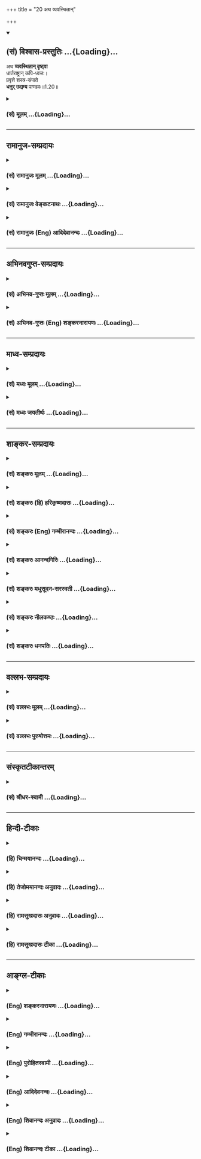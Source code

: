 +++
title = "20 अथ व्यवस्थितान्"

+++
<div class="js_include" newlevelforh1="2" title="(सं) विश्वास-प्रस्तुतिः" unfilled url="/mahAbhAratam/shlokashaH/06-bhIShma-parva/03-bhagavad-gItA-parva/saMskRtam/vishvAsa-prastutiH/01_arjuna-viShAda-yogaH/20_atha_vyavasthitAn.md">
<details open><summary><h2>(सं) विश्वास-प्रस्तुतिः ...{Loading}...</h2></summary>

अथ **व्यवस्थितान् दृष्ट्वा**  
धार्तराष्ट्रान् कपि-ध्वजः।  
प्रवृत्ते शस्त्र-संपाते  
**धनुर् उद्यम्य** पाण्डवः॥1.20॥
</details>
</div>
<div class="js_include collapsed" newlevelforh1="3" title="(सं) मूलम्" unfilled url="/mahAbhAratam/shlokashaH/06-bhIShma-parva/03-bhagavad-gItA-parva/saMskRtam/mUlam/01_arjuna-viShAda-yogaH/20_atha_vyavasthitAn.md">
<details><summary><h3>(सं) मूलम् ...{Loading}...</h3></summary>

अथ व्यवस्थितान् दृष्ट्वा धार्तराष्ट्रान्कपिध्वजः।  
प्रवृत्ते शस्त्रसंपाते धनुरुद्यम्य पाण्डवः।।1.20।।
</details>
</div>


_________________
## रामानुज-सम्प्रदायः
<div class="js_include collapsed" newlevelforh1="3" title="(सं) रामानुजः मूलम्" unfilled url="/mahAbhAratam/shlokashaH/06-bhIShma-parva/03-bhagavad-gItA-parva/saMskRtam/rAmAnujaH/mUlam/01_arjuna-viShAda-yogaH/20_atha_vyavasthitAn.md">
<details><summary><h3>(सं) रामानुजः मूलम् ...{Loading}...</h3></summary>

२५-तमस्य टीका दृश्या।

</details>
</div>
<div class="js_include collapsed" newlevelforh1="3" title="(सं) रामानुजः वेङ्कटनाथः" unfilled url="/mahAbhAratam/shlokashaH/06-bhIShma-parva/03-bhagavad-gItA-parva/saMskRtam/rAmAnujaH/venkaTanAthaH/01_arjuna-viShAda-yogaH/20_atha_vyavasthitAn.md">
<details><summary><h3>(सं) रामानुजः वेङ्कटनाथः ...{Loading}...</h3></summary>

  
  
।।1.20।। अथ व्यवस्थितान् इत्यादेःकुरून् 1।25 इत्यन्तस्यार्थमाह
अथेत्यादिना इति चावोचदित्यन्तेन। तत्र वाक्यत्रये प्रथमेन
वाक्येनप्रियचिकीर्षवः इत्यन्तस्यार्थ उच्यते। व्यवस्थितान् इत्यत्र
विशब्दसूचितविशेषव्यक्तयेयुयुत्सूनित्युक्तम्योद्धुकामानवस्थितान् इति
ह्यनन्तरमप्युच्यते। कपिध्वजः इत्यत्र कपित्वमात्रप्रतिपन्नलाघवं निवारयितुं
सौगन्धिकयात्रायां हनुमद्दत्तं वरम् स्वरूपसन्दर्शनमात्रेण रक्षसामिव
परेषां संक्षोभं च सूचयितुंलङ्कादहनवानरध्वज इत्युक्तम्।
अप्रच्युतस्वभावत्वप्रतिपादकाच्युतपदाभिप्रेतव्यञ्जनायज्ञानेत्यादिकम्।
हृषीकेशपदव्याख्यापरावरेत्यादि। यद्वा सृष्ट्यादिकं वीर्यादिकं तदुपलक्षितं
ज्ञानादिकमपि हृषीकेशशब्दार्थ एव। यथोक्तमहिर्बुध्न्यसंहितायाम् क्रीडया
हृष्यति व्यक्तमीशः सन् सृष्टिरूपया। हृषीकेशत्वमीशत्वं देवत्वं चास्य
तत्स्फुटम्।। अविकारितया जुष्टो हृषीको वीर्यरूपया। ईशः स्वातन्त्र्ययोगेन
नित्यं सृष्ट्यादिकर्मणि।। ऐश्वर्यवीर्यरूपत्वं हृषीकेशत्वमुच्यते इति।
आश्रितान् न च्यावयति अतश्च च्युतोऽस्य नास्तीत्यच्युतशब्दस्य
काचिन्निरुक्तिः तां दर्शयति
आश्रितवात्सल्येत्यादिना। स्वसारथ्येऽवस्थितमिति हृषीकेशतया सर्वेषां
करणानां सर्वप्रकारनियमने स्थितस्य रथयुग्यमात्रनियमनं कियदिति
भावः। निरीक्षे इत्यत्रोपसर्गार्थः यथावदिति दर्शितः। यावच्छब्दोऽत्र
साकल्यवाची निरीक्षणकालावधिवाची वायावत्पुरानिपातयोर्लट् अष्टा.3।3।4 इति
निरीक्षणस्य भविष्यत्वद्योतको वा। यैः सह मया योद्धव्यं तान्निरीक्षे
इत्यत्र मया सह यैर्योद्धव्यं तानवेक्ष इति नोक्तम् अतःयोत्स्यमानान् इति
श्लोकस्योत्थानन्धार्तराष्ट्रस्य दुर्बुद्धेः इति दुर्योधनादिदोष
प्रख्यापनतात्पर्याच्च न पौनरुक्त्यम्। यद्वासेनयोरुभयोर्मध्ये इति
पूर्वोक्तत्वात्सेनयोरुभयोरपि स्थितानपश्यत् 1।26 इति वक्ष्यमाणत्वाच्च
स्वसेनास्थितस्वसहायविषयः पूर्वश्लोकः तत्र कैर्मया सह स्थित्वा
परैर्योद्धव्यमित्यर्थः। उत्तरस्तु श्लोकः
प्रतिसैन्यस्थितधार्तराष्ट्रसहायविषय इति व्यक्त एव। प्रागेव तेषां
विदितत्वेऽपि  
  
  
  

</details>
</div>
<div class="js_include collapsed" newlevelforh1="3" title="(सं) रामानुजः (Eng) आदिदेवानन्दः" unfilled url="/mahAbhAratam/shlokashaH/06-bhIShma-parva/03-bhagavad-gItA-parva/saMskRtam/rAmAnujaH/english/AdidevAnandaH/01_arjuna-viShAda-yogaH/20_atha_vyavasthitAn.md">
<details><summary><h3>(सं) रामानुजः (Eng) आदिदेवानन्दः ...{Loading}...</h3></summary>

1.20 - 1.25 Arjuna said - Sanjaya said Thus, directed by him, Sri Krsna did immediately as He had been directed, while Bhisma, Drona and others and all the kings were looking on. Such is the prospect of victory for your men.

</details>
</div>


_________________
## अभिनवगुप्त-सम्प्रदायः
<div class="js_include collapsed" newlevelforh1="3" title="(सं) अभिनव-गुप्तः मूलम्" unfilled url="/mahAbhAratam/shlokashaH/06-bhIShma-parva/03-bhagavad-gItA-parva/saMskRtam/abhinava-guptaH/mUlam/01_arjuna-viShAda-yogaH/20_atha_vyavasthitAn.md">
<details><summary><h3>(सं) अभिनव-गुप्तः मूलम् ...{Loading}...</h3></summary>

।।1.20।। No commentary.  
  

</details>
</div>
<div class="js_include collapsed" newlevelforh1="3" title="(सं) अभिनव-गुप्तः (Eng) शङ्करनारायणः" unfilled url="/mahAbhAratam/shlokashaH/06-bhIShma-parva/03-bhagavad-gItA-parva/saMskRtam/abhinava-guptaH/english/shankaranArAyaNaH/01_arjuna-viShAda-yogaH/20_atha_vyavasthitAn.md">
<details><summary><h3>(सं) अभिनव-गुप्तः (Eng) शङ्करनारायणः ...{Loading}...</h3></summary>

1.12 1.29 Sri Abhinavgupta did not comment upon this sloka.

</details>
</div>


_________________
## माध्व-सम्प्रदायः
<div class="js_include collapsed" newlevelforh1="3" title="(सं) मध्वः मूलम्" unfilled url="/mahAbhAratam/shlokashaH/06-bhIShma-parva/03-bhagavad-gItA-parva/saMskRtam/madhvaH/mUlam/01_arjuna-viShAda-yogaH/20_atha_vyavasthitAn.md">
<details><summary><h3>(सं) मध्वः मूलम् ...{Loading}...</h3></summary>

  
  
।।1.20।। Sri Madhvacharya did not comment on this sloka. The commentary
starts from 2.11.  
  

</details>
</div>
<div class="js_include collapsed" newlevelforh1="3" title="(सं) मध्वः जयतीर्थः" unfilled url="/mahAbhAratam/shlokashaH/06-bhIShma-parva/03-bhagavad-gItA-parva/saMskRtam/madhvaH/jayatIrthaH/01_arjuna-viShAda-yogaH/20_atha_vyavasthitAn.md">
<details><summary><h3>(सं) मध्वः जयतीर्थः ...{Loading}...</h3></summary>

  
  
।।1.20।। Sri Jayatirtha did not comment on this sloka. The commentary
starts from 2.11.  
  

</details>
</div>


_________________
## शाङ्कर-सम्प्रदायः
<div class="js_include collapsed" newlevelforh1="3" title="(सं) शङ्करः मूलम्" unfilled url="/mahAbhAratam/shlokashaH/06-bhIShma-parva/03-bhagavad-gItA-parva/saMskRtam/shankaraH/mUlam/01_arjuna-viShAda-yogaH/20_atha_vyavasthitAn.md">
<details><summary><h3>(सं) शङ्करः मूलम् ...{Loading}...</h3></summary>

1.20 Sri Sankaracharya did not comment on this sloka. The commentary
starts from 2.10.  
  

</details>
</div>
<div class="js_include collapsed" newlevelforh1="3" title="(सं) शङ्करः (हि) हरिकृष्णदासः" unfilled url="/mahAbhAratam/shlokashaH/06-bhIShma-parva/03-bhagavad-gItA-parva/saMskRtam/shankaraH/hindI/harikRShNadAsaH/01_arjuna-viShAda-yogaH/20_atha_vyavasthitAn.md">
<details><summary><h3>(सं) शङ्करः (हि) हरिकृष्णदासः ...{Loading}...</h3></summary>

।।1.20।। Sri Sankaracharya did not comment on this sloka.  
  

</details>
</div>
<div class="js_include collapsed" newlevelforh1="3" title="(सं) शङ्करः (Eng) गम्भीरानन्दः" unfilled url="/mahAbhAratam/shlokashaH/06-bhIShma-parva/03-bhagavad-gItA-parva/saMskRtam/shankaraH/english/gambhIrAnandaH/01_arjuna-viShAda-yogaH/20_atha_vyavasthitAn.md">
<details><summary><h3>(सं) शङ्करः (Eng) गम्भीरानन्दः ...{Loading}...</h3></summary>

1.20 Sri Sankaracharya did not comment on this sloka. The commentary
starts from 2.10.

</details>
</div>
<div class="js_include collapsed" newlevelforh1="3" title="(सं) शङ्करः आनन्दगिरिः" unfilled url="/mahAbhAratam/shlokashaH/06-bhIShma-parva/03-bhagavad-gItA-parva/saMskRtam/shankaraH/AnandagiriH/01_arjuna-viShAda-yogaH/20_atha_vyavasthitAn.md">
<details><summary><h3>(सं) शङ्करः आनन्दगिरिः ...{Loading}...</h3></summary>

।।1.20।। दुर्योधनादीनां धार्तराष्ट्राणामेवं भयप्राप्तिं प्रदर्श्य
पार्थादीनां पाण्डवानां तद्वैपरीत्यमिदानीमुदाहरति **अथेत्यादिना।**
भीतिप्रत्युपस्थितेरनन्तरं पलायने प्राप्तेऽपि
वैपरीत्याद्व्यवस्थितानप्रचलितानेव परान्प्रत्यक्षेणोपलभ्य हनूमन्तं
वानरवरं ध्वजलक्षणत्वेनादायावस्थितोऽर्जुनो भगवन्तमाहेति संबन्धः।
किमाहेत्यपेक्षायामिदं वक्ष्यमाणं हेतुमद्वचनमित्याह वाक्यमिदमिति।
कस्यामवस्थायामिदमुक्तवानिति तत्राह **प्रवृत्त इति।**
शस्त्राणामिषुप्रासप्रभृतीनां संपातः समुदायस्तस्मिन्प्रवृत्ते।
प्रयोगाभिमुखे सतीति यावत्। किं कृत्वा भगवन्तं प्रत्युक्तवानिति तदाह
**धनुरिति।** महीपतिशब्देन राजा प्रज्ञाचक्षुः संजयेन संबोध्यते।  

</details>
</div>
<div class="js_include collapsed" newlevelforh1="3" title="(सं) शङ्करः मधुसूदन-सरस्वती" unfilled url="/mahAbhAratam/shlokashaH/06-bhIShma-parva/03-bhagavad-gItA-parva/saMskRtam/shankaraH/madhusUdana-sarasvatI/01_arjuna-viShAda-yogaH/20_atha_vyavasthitAn.md">
<details><summary><h3>(सं) शङ्करः मधुसूदन-सरस्वती ...{Loading}...</h3></summary>

।।1.20।। धार्तराष्ट्राणां भयप्राप्तिं प्रदर्श्य पाण्डवानां
तद्वैपरीत्यमुदाहरति अथेत्यादिना। भीतिप्रत्युपस्थितेरनन्तरं पलायने
प्राप्तेऽपि तद्विरुद्धतया युद्धोद्योगेनावस्थितानेव
परान्प्रत्यक्षेणोपलभ्य तदा शस्त्रसंपाते प्रवर्तमाने सति। वर्तमाने क्तः।
कपिध्वजः पाण्डवो हनूमता महावीरेण ध्वजरूपतयानुगृहीतोऽर्जुनः सर्वथा
भयशून्यत्वेन युद्धाय गाण्डीवं धनुरुद्यम्य हृषीकेशमिन्द्रियप्रवर्तकत्वेन
सर्वान्तःकरणवृत्तिज्ञं श्रीकृष्णमिदं वक्ष्यमाणं वाक्यमाहोक्तवान्
नत्वविमृश्यकारितया स्वयमेव यत्किंचित्कृतवानीति परेषां विमृश्यकारित्वेन
नीतिधर्मयोः कौशलं वदन्नविमृश्यकारितया परेषां राज्यं गृहीतवानसीति
नीतिधर्मयोरभावत्तव जयो नास्तीति महीपते इति संबोधनेन सूचयति।
तदेवार्जुनवाक्यमवतारयति सेनयोरुभयोः स्वपक्षप्रतिपक्षभूतयोः
संनिहितयोर्मध्ये मम रथं स्थापय स्थिरीकुर्विति सर्वेश्वरो
नियुज्यतेऽर्जुनेन। किं हि भक्तानामशक्यं यद्भगवानपि तन्नियोगमनुतिष्ठतीति
ध्रुवो जयः पाण्डवानामिति। नन्वेवं रथं स्थापयन्तं मामेते शत्रवो
रथाञ्च्यावयिष्यन्तीति भगवदाशङ्कामाशङ्क्याह अच्युतेति।
देशकालवस्तुष्वच्युतं त्वां को वा च्यावयितुमर्हतीति भावः। एतेन सर्वदा
निर्विकारत्वेन नियोगनिमित्तः कोपोऽपि परिहृतः।  
  

</details>
</div>
<div class="js_include collapsed" newlevelforh1="3" title="(सं) शङ्करः नीलकण्ठः" unfilled url="/mahAbhAratam/shlokashaH/06-bhIShma-parva/03-bhagavad-gItA-parva/saMskRtam/shankaraH/nIlakaNThaH/01_arjuna-viShAda-yogaH/20_atha_vyavasthitAn.md">
<details><summary><h3>(सं) शङ्करः नीलकण्ठः ...{Loading}...</h3></summary>

।।1.20।। व्यवस्थितान् भयोद्विग्नतया वैषम्येणावस्थितान्।
कपिध्वजपाण्डवपदाभ्यां भीषणध्वजत्वं शौर्यं च प्रदृश्यते।  
  

</details>
</div>
<div class="js_include collapsed" newlevelforh1="3" title="(सं) शङ्करः धनपतिः" unfilled url="/mahAbhAratam/shlokashaH/06-bhIShma-parva/03-bhagavad-gItA-parva/saMskRtam/shankaraH/dhanapatiH/01_arjuna-viShAda-yogaH/20_atha_vyavasthitAn.md">
<details><summary><h3>(सं) शङ्करः धनपतिः ...{Loading}...</h3></summary>

।।1.20।। अथ तुमुलशब्देन व्यथाप्राप्त्यनन्तरमपि व्यवस्थितान्नतु
पलायितान्धृतराष्ट्रसंबन्धिनो दृष्ट्वा प्रत्यक्षेणोपलभ्य प्रवृत्ते
शस्त्रसंपाते शस्त्राणां संपातः समुदायः तस्मिन्प्रवृत्ते प्रयोगाभिमुखे
सति पाण्डवो धनुरुद्यम्य गाणडीवं धनुरुद्यतं कृत्वा हृषीकेशमुवाचेत्यन्वयः।
पाण्डोरतिवीरस्य महीपतेः पुत्रत्वात्स्वयमतिशूरः कपिर्वानरो हनूमान
सीतात्मिकां लक्ष्मीं भगवते रामचन्द्राय प्रापयिता। शत्रुपराजयं संपाद्य
पाण्डवेभ्यो राज्यलक्ष्मीप्रदानाय यस्य ध्वजे स्थित इति भावः।  

</details>
</div>


_________________
## वल्लभ-सम्प्रदायः
<div class="js_include collapsed" newlevelforh1="3" title="(सं) वल्लभः मूलम्" unfilled url="/mahAbhAratam/shlokashaH/06-bhIShma-parva/03-bhagavad-gItA-parva/saMskRtam/vallabhaH/mUlam/01_arjuna-viShAda-yogaH/20_atha_vyavasthitAn.md">
<details><summary><h3>(सं) वल्लभः मूलम् ...{Loading}...</h3></summary>

।।1.20 1.23।। अथ व्यवस्थितान् इत्यारभ्यभीष्मद्रोणप्रमुखतः 125 इत्यन्तम्।
अथ युयुत्सूनवस्थितान् धार्तराष्ट्रान् वीक्ष्य कपिध्वजः स्वाश्रितजनपोषकं
स्वसारथ्ये स्थितं हृषीकेशं जगाद यावदेतान् निरीक्षेऽहं तावत् उभयोः
सेनयोर्मध्ये मम रथं स्थापयेति।  

</details>
</div>
<div class="js_include collapsed" newlevelforh1="3" title="(सं) वल्लभः पुरुषोत्तमः" unfilled url="/mahAbhAratam/shlokashaH/06-bhIShma-parva/03-bhagavad-gItA-parva/saMskRtam/vallabhaH/puruShottamaH/01_arjuna-viShAda-yogaH/20_atha_vyavasthitAn.md">
<details><summary><h3>(सं) वल्लभः पुरुषोत्तमः ...{Loading}...</h3></summary>

  
  
।।1.20।। एवं कृष्णार्जुनसमागमनार्थं सेनाद्वयेऽपि युद्धोत्सवमुक्त्वा
प्रेरितकृष्णार्जुनयन्त्रणेन युद्धमध्ये प्रवृत्तस्य बन्धुनाशदर्शनेन
वैराग्यं वक्तुमर्जुनस्य सहेतुकं कृष्णप्रेरणमाह अथेति चतुर्भिः। तत्र
प्रेरणे प्रथमं हेतुदर्शनमाह। अथ भिन्नक्रमेण भयाभावेन धार्तराष्ट्रान्
व्यवस्थितान् विशेषेण अवगता स्थितिर्येषां तादृशान् दृष्ट्वा
कपिध्वजोऽर्जुनः कपिध्वज इति शस्त्रलाघवं सूचितम् शस्त्रसम्पाते प्रवृत्ते
सति धनुरुद्यम्य पाण्डवः पाण्डोः पुत्रः स्वराज्याप्तिकाम्यया हृषीकेशं
तथैवेन्द्रियप्रेरकं तदा तत्समये इदं वाक्यं वक्ष्यमाणमाह। महीपत इति
सम्बोधनं राज्ञां तथैव धर्म इति ज्ञापनार्थम्। तद्वाक्यान्येवाह
सेनयोरित्यादिना। हे अच्युत उभयोः सेनयोर्मध्ये रथं स्थापय।  
  
  

</details>
</div>


_________________
## संस्कृतटीकान्तरम्
<div class="js_include collapsed" newlevelforh1="3" title="(सं) श्रीधर-स्वामी" unfilled url="/mahAbhAratam/shlokashaH/06-bhIShma-parva/03-bhagavad-gItA-parva/saMskRtam/shrIdhara-svAmI/01_arjuna-viShAda-yogaH/20_atha_vyavasthitAn.md">
<details><summary><h3>(सं) श्रीधर-स्वामी ...{Loading}...</h3></summary>

**।।1.20।।** तस्मिन्समये श्रीकृष्णमर्जुनो विज्ञापयामासेत्याह
**अथेति** चतुर्भिः। व्यवस्थितान्युद्धोद्योगेन स्थितान्।
कपिध्वजोऽर्जुनः।  
  

</details>
</div>


_________________
## हिन्दी-टीकाः
<div class="js_include collapsed" newlevelforh1="3" title="(हि) चिन्मयानन्दः" unfilled url="/mahAbhAratam/shlokashaH/06-bhIShma-parva/03-bhagavad-gItA-parva/hindI/chinmayAnandaH/01_arjuna-viShAda-yogaH/20_atha_vyavasthitAn.md">
<details><summary><h3>(हि) चिन्मयानन्दः ...{Loading}...</h3></summary>

।।1.20।। इन डेढ़ श्लोकों में महाभारत युद्ध के नायक अर्जुन का
युद्धक्षेत्र में प्रवेशवर्णन मिलता है। उसके प्रवेश का ठीक समय और ढंग भी
इसमें अंकित किया गया है। अभी बाण युद्ध प्रारम्भ नहीं हुआ था किन्तु वह
क्षण दूर भी नहीं था। युद्ध का वह सर्वाधिक तनावपूर्ण क्षण था। संकट अपने
चरम बिन्दु पर पहुँच गया था। ऐसे समय कपिध्वज अर्जुन ने भगवान् श्रीकृष्ण
से अपने रथ को उभय पक्ष के मध्य ले चलने का अनुरोध किया।  
  
प्राचीनकाल में युद्धभूमि पर प्रत्येक श्रेष्ठ योद्धा का अपना एक विशेष
सुप्रसिद्ध चिह्नांकित ध्वज होता था। पताका को पहराते समय रथ में बैठेे रथी
को शत्रु की पहचान होती थी। उस समय के नियमानुसार एक साधारण सैनिक सेनानायक
पर बाण नहीं चला सकता था। प्रत्येक योद्धा अपने समकक्ष योद्धा के साथ ही
युद्ध करता था। विशिष्ट चिह्न द्वारा किसी व्यक्ति को पहचानने की प्रथा आज
भी युद्ध क्षेत्र में प्रचलित है। किसी उच्च अधिकारी के वाहन और गणवेश पर
उसके परिचायक विशेष चिह्न अंकित होते हैं। अर्जुन के ध्वज का प्रतीक चिह्न
कपि था।  
संजय द्वारा किये गये वर्णन से प्रतीत होता है कि अर्जुन धर्मयुद्ध को
प्रारम्भ करने के लिये अधीर हो रहा था। उसने अपना धनुष उठा लिया था जिससे
उसकी युद्धतत्परता का संकेत मिलता है।  

</details>
</div>
<div class="js_include collapsed" newlevelforh1="3" title="(हि) तेजोमयानन्दः अनुवादः" unfilled url="/mahAbhAratam/shlokashaH/06-bhIShma-parva/03-bhagavad-gItA-parva/hindI/tejomayAnandaH/anuvAdaH/01_arjuna-viShAda-yogaH/20_atha_vyavasthitAn.md">
<details><summary><h3>(हि) तेजोमयानन्दः अनुवादः ...{Loading}...</h3></summary>

।।1.20।। हे महीपते ! इस प्रकार जब युद्ध प्रारम्भ होने वाला ही था कि
कपिध्वज अर्जुन ने धृतराष्ट्र के पुत्रों को स्थित देखकर धनुष उठाकर भगवान्
हृषीकेश से ये शब्द कहे।

</details>
</div>
<div class="js_include collapsed" newlevelforh1="3" title="(हि) रामसुखदासः अनुवादः" unfilled url="/mahAbhAratam/shlokashaH/06-bhIShma-parva/03-bhagavad-gItA-parva/hindI/rAmasukhadAsaH/anuvAdaH/01_arjuna-viShAda-yogaH/20_atha_vyavasthitAn.md">
<details><summary><h3>(हि) रामसुखदासः अनुवादः ...{Loading}...</h3></summary>

।।1.20।। हे महीपते! धृतराष्ट्र! अब शस्त्रों के चलने की तैयारी हो ही रही
थी कि उस समय अन्यायपूर्वक राज्य को धारण करनेवाले राजाओं और उनके साथियों
को व्यवस्थितरूप से सामने खड़े हुए देखकर कपिध्वज पाण्डुपुत्र अर्जुन ने
अपना गाण्डीव धनुष उठा लिया और अन्तर्यामी भगवान् श्रीकृष्ण से ये वचन
बोले।

</details>
</div>
<div class="js_include collapsed" newlevelforh1="3" title="(हि) रामसुखदासः टीका" unfilled url="/mahAbhAratam/shlokashaH/06-bhIShma-parva/03-bhagavad-gItA-parva/hindI/rAmasukhadAsaH/TIkA/01_arjuna-viShAda-yogaH/20_atha_vyavasthitAn.md">
<details><summary><h3>(हि) रामसुखदासः टीका ...{Loading}...</h3></summary>

।।1.20।।***व्याख्या--*'अथ'--**इस पदका तात्पर्य है कि अब सञ्जय भगवान्
श्रीकृष्ण और अर्जुनके संवादरूप 'भगवद्गीता' का आरम्भ करते हैं। अठारहवें
अध्यायके चौहत्तरवें श्लोकमें आये **'इति'** पदसे यह संवाद समाप्त होता
है। ऐसे ही भगवद्गीताके उपदेशका आरम्भ उसके दूसरे अध्यायके ग्यारहवें
श्लोकसे होता है और अठारहवें अध्यायके छाछठवें श्लोकमें यह उपदेश समाप्त
होता है।  
**'प्रवृत्ते शस्त्रसंपाते'--**यद्यपि पितामह भीष्मने युद्धारम्भकी
घोषणाके लिये शंख नहीं बजाया था, प्रत्युत केवल दुर्योधनको प्रसन्न करनेके
लिये ही शंख बजाया था, तथापि कौरव और पाण्डव-सेनाने उसको युद्धारम्भकी
घोषणा ही मान लिया और अपने-अपने अस्त्र-शस्त्र हाथमें उठाकर तैयार हो गये।
इस तरह सेनाको शस्त्र उठाये देखकर वीरतामें भरकर अर्जुनने भी अपना गाण्डीव
धनुष हाथमें उठा लिया।  
**'व्यवस्थितान् धार्तराष्ट्रान् दृष्ट्वा'--**इन पदोंसे सञ्जय-का
तात्पर्य है कि जब आपके पुत्र दुर्योधनने पाण्डवोंकी सेनाको देखा, तब वह
भागा-भागा द्रोणाचार्यके पास गया। परन्तु जब अर्जुनने कौरवोंकी सेनाको
देखा, तब उनका हाथ सीधे गाण्डीव धनुषपर ही गया--**'धनुरुद्यम्य'।** इससे
मालूम होता है दुर्योधनके भीतर भय है और अर्जुनके भीतर निर्भयता है, उत्साह
है, वीरता है।  
  
**'कपिध्वजः'--** अर्जुनके लिये 'कपिध्वज' विशेषण देकर सञ्जय धृतराष्ट्रको
अर्जुनके रथकी ध्वजापर विराजमान हनुमान्जीका स्मरण कराते हैं। जब पाण्डव
वनमें रहते थे, तब एक दिन अकस्मात् वायुने एक दिव्य सहस्रदल कमल लाकर
द्रौपदीके सामने डाल दिया। उसे देखकर द्रौपदी बहुत प्रसन्न हो गयी और उसने
भीमसेनसे कहा कि 'वीरवर! आप ऐसे बहुत-से कमल ला दीजिये। ' द्रौपदीकी इच्छा
पूर्ण करनेके लिये भीमसेन वहाँसे चल पड़े। जब वे कदलीवनमें पहुँचे, तब वहाँ
उनकी हनुमान्जीसे भेंट हो गयी। उन दोनोंकी आपसमें कई बातें हुईँ। अन्तमें
हनुमान्जीने भीमसेनसे वरदान माँगनेके लिये आग्रह किया तो भीमसेनने कहा कि
'मेरे पर आपकी कृपा बनी रहे। ' इसपर हनुमान्जीने कहा 'हे वायुपुत्र! जिस समय
तुम बाण और शक्तिके आघातसे व्याकुल शत्रुओंकी सेनामें घुसकर सिंहनाद करोगे,
उस समय मैं अपनी गर्जनासे उस सिंहनादको और बढ़ा दूँगा। इसके सिवाय अर्जुनके
रथकी ध्वजापर बैठकर मैं ऐसी भयंकर गर्जना किया करूँगा, जो शत्रुओंके
प्राणोंको हरनेवाली होगी, जिससे तुमलोग अपने शत्रुओंको सुगमतासे मार
सकोगे'**(टिप्पणी प₀ 17)**। इस प्रकार जिनके रथकी ध्वजापर हनुमान्जी
विराजमान हैं उनकी विजय निश्चित है।  
  
**'पाण्डवः'--** धृतराष्ट्रने अपने प्रश्नमें **'पाण्डवाः'**पदका प्रयोग
किया था। अतः धृतराष्ट्रको बार-बार पाण्डवोंकी याद दिलानेके लिये सञ्जय (1।
14 में और यहाँ) **'पाण्डवः'** शब्दका प्रयोग करते हैं।  
**'हृषीकेशं तदा वाक्यमिदमाह महीपते'--** पाण्डव-सेनाको देखकर दुर्योधन तो
गुरु द्रोणाचार्यके पास जाकर चालाकीसे भरे हुए वचन बोलता है परन्तु अर्जुन
कौरवसेनाको देखकर जो जगदगुरु हैं अन्तर्यामी हैं मन-बुद्धि आदिके प्रेरक
हैं--ऐसे भगवान् श्रीकृष्णसे शूरवीरता, उत्साह और अपने कर्तव्यसे भरे हुए
(आगे कहे जानेवाले) वचन बोलते हैं।

</details>
</div>


_________________
## आङ्ग्ल-टीकाः
<div class="js_include collapsed" newlevelforh1="3" title="(Eng) शङ्करनारायणः" unfilled url="/mahAbhAratam/shlokashaH/06-bhIShma-parva/03-bhagavad-gItA-parva/english/shankaranArAyaNaH/01_arjuna-viShAda-yogaH/20_atha_vyavasthitAn.md">
<details><summary><h3>(Eng) शङ्करनारायणः ...{Loading}...</h3></summary>

1.20. O king! Then observing Dhrtarastra's men, arrayed when the armed clash had \[virtually\] begun, at that time, Pandu's son, the monkey-bannered one (Arjuna) raising his bow spoke these sentences.

</details>
</div>
<div class="js_include collapsed" newlevelforh1="3" title="(Eng) गम्भीरानन्दः" unfilled url="/mahAbhAratam/shlokashaH/06-bhIShma-parva/03-bhagavad-gItA-parva/english/gambhIrAnandaH/01_arjuna-viShAda-yogaH/20_atha_vyavasthitAn.md">
<details><summary><h3>(Eng) गम्भीरानन्दः ...{Loading}...</h3></summary>

1.20 O king, thereafter, seeing Dhrtarastra's men standing in their positions, when all the weapons were ready for action, the son of Pandu
(Arjuna) who had the insignia of Hanuman of his chariot-flag, raising up his bow, said the following to Hrsikesa.

</details>
</div>
<div class="js_include collapsed" newlevelforh1="3" title="(Eng) पुरोहितस्वामी" unfilled url="/mahAbhAratam/shlokashaH/06-bhIShma-parva/03-bhagavad-gItA-parva/english/purohitasvAmI/01_arjuna-viShAda-yogaH/20_atha_vyavasthitAn.md">
<details><summary><h3>(Eng) पुरोहितस्वामी ...{Loading}...</h3></summary>

1.20 Then beholding the sons of Dhritarashtra, drawn up on the battle-
field, ready to fight, Arjuna, whose flag bore the Hanuman,

</details>
</div>
<div class="js_include collapsed" newlevelforh1="3" title="(Eng) आदिदेवनन्दः" unfilled url="/mahAbhAratam/shlokashaH/06-bhIShma-parva/03-bhagavad-gItA-parva/english/AdidevanandaH/01_arjuna-viShAda-yogaH/20_atha_vyavasthitAn.md">
<details><summary><h3>(Eng) आदिदेवनन्दः ...{Loading}...</h3></summary>

1.20 Then Arjuna, who had Hanuman as his banner crest, on beholding the sons of Dhrtarastra in array, took up his bow, while missiles were beginning to fly.

</details>
</div>
<div class="js_include collapsed" newlevelforh1="3" title="(Eng) शिवानन्दः अनुवादः" unfilled url="/mahAbhAratam/shlokashaH/06-bhIShma-parva/03-bhagavad-gItA-parva/english/shivAnandaH/anuvAdaH/01_arjuna-viShAda-yogaH/20_atha_vyavasthitAn.md">
<details><summary><h3>(Eng) शिवानन्दः अनुवादः ...{Loading}...</h3></summary>

1.20. Then, seeing the people of Dhritarashtra’s party standing arrayed and the discharge of weapons about to begin, Arjuna, the son of Pandu,
whose ensign was a monkey, took up his bow and said the following to Krishna, O Lord of the earth.

</details>
</div>
<div class="js_include collapsed" newlevelforh1="3" title="(Eng) शिवानन्दः टीका" unfilled url="/mahAbhAratam/shlokashaH/06-bhIShma-parva/03-bhagavad-gItA-parva/english/shivAnandaH/TIkA/01_arjuna-viShAda-yogaH/20_atha_vyavasthitAn.md">
<details><summary><h3>(Eng) शिवानन्दः टीका ...{Loading}...</h3></summary>

1.20 अथ now; व्यवस्थितान् standing arrayed; दृष्ट्वा seeing;
धार्तराष्ट्रान् Dhritarashtras party; कपिध्वजः monkeyensigned; प्रवृत्ते
about to begin; शस्त्रसंपाते discharge of weapons; धनुः bow; उद्यम्य
having taken up; पाण्डवः the son of Pandu; हृषीकेशम् to Hrishikesha; तदा
then; वाक्यम् word; इदम् this; आह said; महीपते O Lord of the earth.No Commentary.

</details>
</div>
